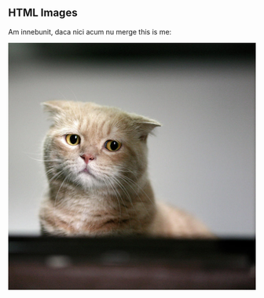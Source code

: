 <!DOCTYPE html>
<html>
<body>

<h2>HTML Images</h2>
<p>Am innebunit, daca nici acum nu merge this is me:</p>

<img src="sad-cat-leoch-studio.jpg" alt="sad cat">

</body>
</html>
